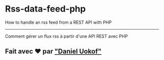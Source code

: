 # Rss-data-feed-php
How to handle an rss feed from a REST API with PHP

_____________________________________________________

Comment gérer un flux rss à partir d'une API REST avec PHP


## Fait avec ❤ par ["Daniel Uokof"]("https://github.com/HeroNational")